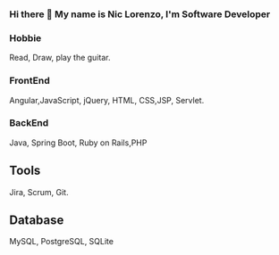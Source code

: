 ### Hi there 👋 My name is Nic Lorenzo, I'm Software Developer

### Hobbie
  Read, Draw, play the guitar.

### FrontEnd
  Angular,JavaScript, jQuery, HTML, CSS,JSP, Servlet.
### BackEnd
  Java, Spring Boot, Ruby on Rails,PHP
## Tools
  Jira, Scrum, Git.
## Database
  MySQL, PostgreSQL, SQLite
<!--
**r0nidev/r0nidev** is a ✨ _special_ ✨ repository because its `README.md` (this file) appears on your GitHub profile.

Here are some ideas to get you started:

- 🔭 I’m currently working on ...
- 🌱 I’m currently learning ...
- 👯 I’m looking to collaborate on ...
- 🤔 I’m looking for help with ...
- 💬 Ask me about ...
- 📫 How to reach me: ...
- 😄 Pronouns: ...
- ⚡ Fun fact: ...
-->
